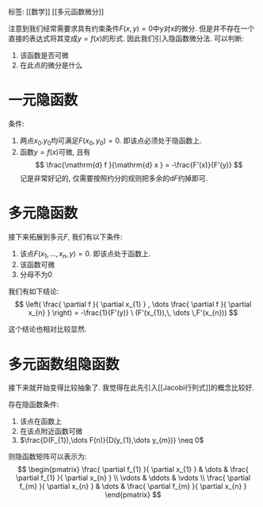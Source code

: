 标签: [[数学]] [[多元函数微分]] 

注意到我们经常需要求具有约束条件$F(x,y) = 0$中y对x的微分. 但是并不存在一个直接的表达式将其变成$y = f(x)$的形式. 因此我们引入隐函数微分法. 可以判断: 
1. 该函数是否可微
2. 在此点的微分是什么

# 一元隐函数

条件: 
1. 两点$x_{0}. y_{0}$均可满足$F(x_{0}, y_{0}) = 0$. 即该点必须处于隐函数上. 
2. 函数$y = f(x)$可微, 且有
$$
\frac{\mathrm{d} f }{\mathrm{d} x } = -\frac{F'(x)}{F'(y)}
$$
记是非常好记的, 仅需要按照约分的规则把多余的$\mathrm{d} F$约掉即可. 

# 多元隐函数

接下来拓展到多元$F$, 我们有以下条件: 
1. 该点$F(x_{1}, \dots, x_{n}, y) = 0$. 即该点处于函数上. 
2. 该函数可微
3. 分母不为0

我们有如下结论: 
$$
\left( \frac{ \partial f }{ \partial x_{1} } , \dots \frac{ \partial f }{ \partial x_{n} }  \right) = -\frac{1}{F'(y)} \ (F'(x_{1}),\, \dots \,F'(x_{n}))
$$

这个结论也相对比较显然. 

# 多元函数组隐函数

接下来就开始变得比较抽象了. 我觉得在此先引入[[Jacobi行列式]]的概念比较好. 

存在隐函数条件: 
1. 该点在函数上
2. 在该点附近函数可微
3. $\frac{D(F_{1}),\dots F(n)}{D(y_{1},\dots y_{m})} \neq 0$

则隐函数矩阵可以表示为: 
$$
\begin{pmatrix}
\frac{ \partial f_{1} }{ \partial x_{1} }  & \dots & \frac{ \partial f_{1} }{ \partial x_{n} }  \\
\vdots &  \ddots &  \vdots \\
\frac{ \partial f_{m} }{ \partial x_{n} }  & \dots & \frac{ \partial f_{m} }{ \partial x_{n} } 
\end{pmatrix}
$$